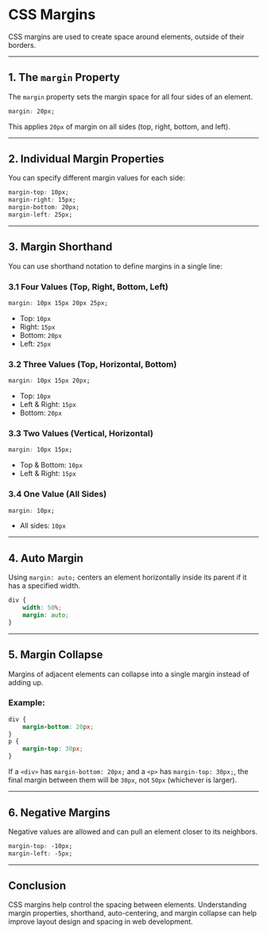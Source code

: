 # CSS Margins

CSS margins are used to create space around elements, outside of their borders.

---

## 1. The `margin` Property
The `margin` property sets the margin space for all four sides of an element.
```css
margin: 20px;
```
This applies `20px` of margin on all sides (top, right, bottom, and left).

---

## 2. Individual Margin Properties
You can specify different margin values for each side:
```css
margin-top: 10px;
margin-right: 15px;
margin-bottom: 20px;
margin-left: 25px;
```

---

## 3. Margin Shorthand
You can use shorthand notation to define margins in a single line:

### 3.1 Four Values (Top, Right, Bottom, Left)
```css
margin: 10px 15px 20px 25px;
```
- Top: `10px`
- Right: `15px`
- Bottom: `20px`
- Left: `25px`

### 3.2 Three Values (Top, Horizontal, Bottom)
```css
margin: 10px 15px 20px;
```
- Top: `10px`
- Left & Right: `15px`
- Bottom: `20px`

### 3.3 Two Values (Vertical, Horizontal)
```css
margin: 10px 15px;
```
- Top & Bottom: `10px`
- Left & Right: `15px`

### 3.4 One Value (All Sides)
```css
margin: 10px;
```
- All sides: `10px`

---

## 4. Auto Margin
Using `margin: auto;` centers an element horizontally inside its parent if it has a specified width.
```css
div {
    width: 50%;
    margin: auto;
}
```

---

## 5. Margin Collapse
Margins of adjacent elements can collapse into a single margin instead of adding up.

### Example:
```css
div {
    margin-bottom: 20px;
}
p {
    margin-top: 30px;
}
```
If a `<div>` has `margin-bottom: 20px;` and a `<p>` has `margin-top: 30px;`, the final margin between them will be `30px`, not `50px` (whichever is larger).

---

## 6. Negative Margins
Negative values are allowed and can pull an element closer to its neighbors.
```css
margin-top: -10px;
margin-left: -5px;
```

---

## Conclusion
CSS margins help control the spacing between elements. Understanding margin properties, shorthand, auto-centering, and margin collapse can help improve layout design and spacing in web development.
